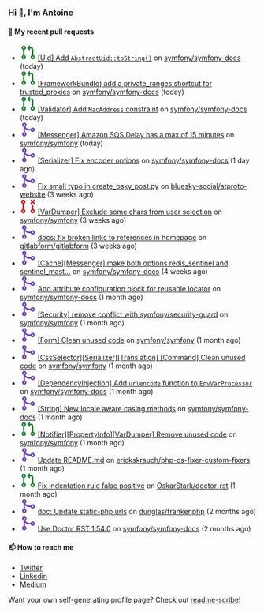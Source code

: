 ### Hi 👋, I'm Antoine

#### 👷 My recent pull requests

- ![](./assets/pr-open.svg) [[Uid] Add `AbstractUid::toString()`](https://github.com/symfony/symfony-docs/pull/19386) on [symfony/symfony-docs](https://github.com/symfony/symfony-docs) (today)
- ![](./assets/pr-open.svg) [[FrameworkBundle] add a private_ranges shortcut for trusted_proxies](https://github.com/symfony/symfony-docs/pull/19385) on [symfony/symfony-docs](https://github.com/symfony/symfony-docs) (today)
- ![](./assets/pr-open.svg) [[Validator] Add `MacAddress` constraint](https://github.com/symfony/symfony-docs/pull/19383) on [symfony/symfony-docs](https://github.com/symfony/symfony-docs) (today)
- ![](./assets/pr-merged.svg) [[Messenger] Amazon SQS Delay has a max of 15 minutes](https://github.com/symfony/symfony/pull/53441) on [symfony/symfony](https://github.com/symfony/symfony) (today)
- ![](./assets/pr-merged.svg) [[Serializer] Fix encoder options](https://github.com/symfony/symfony-docs/pull/19381) on [symfony/symfony-docs](https://github.com/symfony/symfony-docs) (1 day ago)
- ![](./assets/pr-merged.svg) [Fix small typo in create_bsky_post.py](https://github.com/bluesky-social/atproto-website/pull/260) on [bluesky-social/atproto-website](https://github.com/bluesky-social/atproto-website) (3 weeks ago)
- ![](./assets/pr-closed.svg) [[VarDumper] Exclude some chars from user selection](https://github.com/symfony/symfony/pull/53009) on [symfony/symfony](https://github.com/symfony/symfony) (3 weeks ago)
- ![](./assets/pr-merged.svg) [docs: fix broken links to references in homepage](https://github.com/gitlabform/gitlabform/pull/653) on [gitlabform/gitlabform](https://github.com/gitlabform/gitlabform) (3 weeks ago)
- ![](./assets/pr-merged.svg) [[Cache][Messenger] make both options redis_sentinel and sentinel_mast…](https://github.com/symfony/symfony-docs/pull/19241) on [symfony/symfony-docs](https://github.com/symfony/symfony-docs) (4 weeks ago)
- ![](./assets/pr-merged.svg) [Add attribute configuration block for reusable locator](https://github.com/symfony/symfony-docs/pull/19209) on [symfony/symfony-docs](https://github.com/symfony/symfony-docs) (1 month ago)
- ![](./assets/pr-merged.svg) [[Security] remove conflict with symfony/security-guard](https://github.com/symfony/symfony/pull/52661) on [symfony/symfony](https://github.com/symfony/symfony) (1 month ago)
- ![](./assets/pr-merged.svg) [[Form] Clean unused code](https://github.com/symfony/symfony/pull/52660) on [symfony/symfony](https://github.com/symfony/symfony) (1 month ago)
- ![](./assets/pr-merged.svg) [[CssSelector][Serializer][Translation] [Command] Clean unused code](https://github.com/symfony/symfony/pull/52659) on [symfony/symfony](https://github.com/symfony/symfony) (1 month ago)
- ![](./assets/pr-merged.svg) [[DependencyInjection] Add `urlencode` function to `EnvVarProcessor`](https://github.com/symfony/symfony-docs/pull/19150) on [symfony/symfony-docs](https://github.com/symfony/symfony-docs) (1 month ago)
- ![](./assets/pr-merged.svg) [[String] New locale aware casing methods](https://github.com/symfony/symfony-docs/pull/19149) on [symfony/symfony-docs](https://github.com/symfony/symfony-docs) (1 month ago)
- ![](./assets/pr-open.svg) [[Notifier][PropertyInfo][VarDumper] Remove unused code](https://github.com/symfony/symfony/pull/52619) on [symfony/symfony](https://github.com/symfony/symfony) (1 month ago)
- ![](./assets/pr-merged.svg) [Update README.md](https://github.com/erickskrauch/php-cs-fixer-custom-fixers/pull/2) on [erickskrauch/php-cs-fixer-custom-fixers](https://github.com/erickskrauch/php-cs-fixer-custom-fixers) (1 month ago)
- ![](./assets/pr-open.svg) [Fix indentation rule false positive](https://github.com/OskarStark/doctor-rst/pull/1563) on [OskarStark/doctor-rst](https://github.com/OskarStark/doctor-rst) (1 month ago)
- ![](./assets/pr-merged.svg) [doc: Update static-php urls](https://github.com/dunglas/frankenphp/pull/277) on [dunglas/frankenphp](https://github.com/dunglas/frankenphp) (2 months ago)
- ![](./assets/pr-merged.svg) [Use Doctor RST 1.54.0](https://github.com/symfony/symfony-docs/pull/19077) on [symfony/symfony-docs](https://github.com/symfony/symfony-docs) (2 months ago)

#### 📫 How to reach me

- [Twitter](https://twitter.com/a_lamirault)
- [Linkedin](https://www.linkedin.com/in/antoine-lamirault-9a9a9a107/)
- [Medium](https://alamirault.medium.com)

Want your own self-generating profile page? Check out [readme-scribe](https://github.com/muesli/readme-scribe)!
